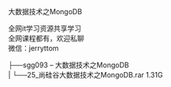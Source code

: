 大数据技术之MongoDB

全网it学习资源共享学习<br>全网课程都有，欢迎私聊<br>微信：jerryttom<br>

├──sgg093 – 大数据技术之MongoDB<br> | └──25_尚硅谷大数据技术之MongoDB.rar 1.31G